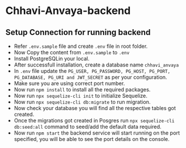 # Chhavi-Anvaya-backend

## Setup Connection for running backend

- Refer `.env.sample` file and create `.env` file in root folder.
- Now Copy the content from `.env.sample` to `.env`
- Install PostgreSQLin your local.
- After successfull installation, create a database name `chhavi_anvaya`
- In `.env` file update the `PG_USER, PG_PASSWORD, PG_HOST, PG_PORT, PG_DATABASE, PG_URI and JWT_SECRET` as per your configuration.
- Make sure you are using correct port number.
- Now run `npm install` to install all the required packages.
- Now run `npx sequelize-cli init` to initialize Sequelize.
- Now run `npx sequelize-cli db:migrate` to run migration.
- Now check your database you will find all the respective tables got created.
- Once the migrations got created in Posgres run `npx sequelize-cli db:seed:all` command to seed/add the default data required.
- Now run `npm start` the backend service will start running on the port specified, you will be able to see the port details on the console.
